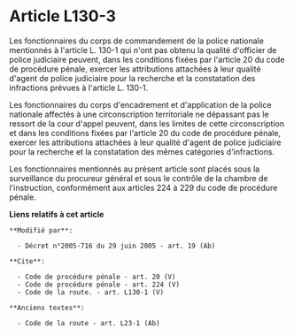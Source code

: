 # Article L130-3

Les fonctionnaires du corps de commandement de la police nationale mentionnés à l'article L. 130-1 qui n'ont pas obtenu la
qualité d'officier de police judiciaire peuvent, dans les conditions fixées par l'article 20 du code de procédure pénale,
exercer les attributions attachées à leur qualité d'agent de police judiciaire pour la recherche et la constatation des
infractions prévues à l'article L. 130-1. 

Les fonctionnaires du corps d'encadrement et d'application de la police nationale affectés à une circonscription territoriale
ne dépassant pas le ressort de la cour d'appel peuvent, dans les limites de cette circonscription et dans les conditions
fixées par l'article 20 du code de procédure pénale, exercer les attributions attachées à leur qualité d'agent de police
judiciaire pour la recherche et la constatation des mêmes catégories d'infractions. 

Les fonctionnaires mentionnés au présent article sont placés sous la surveillance du procureur général et sous le contrôle de
la chambre de l'instruction, conformément aux articles 224 à 229 du code de procédure pénale.

**Liens relatifs à cet article**

	**Modifié par**:

	  - Décret n°2005-716 du 29 juin 2005 - art. 19 (Ab)

	**Cite**:

	  - Code de procédure pénale - art. 20 (V)
	  - Code de procédure pénale - art. 224 (V)
	  - Code de la route. - art. L130-1 (V)

	**Anciens textes**:

	  - Code de la route - art. L23-1 (Ab)
